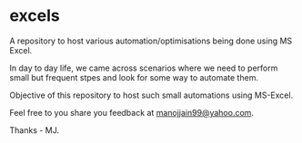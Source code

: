 # excels
A repository to host various automation/optimisations being done using MS Excel.

In day to day life, we came across scenarios where we need to perform small but frequent stpes and look for some way to automate them.

Objective of this repository to host such small automations using MS-Excel.

Feel free to you share you feedback at manojjain99@yahoo.com. 

Thanks - MJ.
